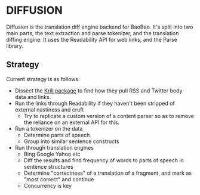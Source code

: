# DIFFUSION
Diffusion is the translation diff engine backend for BaoBao. It's split into two
main parts, the text extraction and parse tokenizer, and the translation diffing
engine. It uses the Readability API for web links, and the Parse library.

## Strategy
Current strategy is as follows:
- Dissect the [Krill package](https://github.com/p-e-w/krill.git) to find how
  they pull RSS and Twitter body data and links.
- Run the links through Readability if they haven't been stripped of external
  nastiness and cruft
    - Try to replicate a custom version of a content parser so as to remove the
      reliance on an external API for this.
- Run a tokenizer on the data
    - Determine parts of speech
    - Group into similar sentence constructs
- Run through translation engines
    - Bing Google Yahoo etc
    - Diff the results and find frequency of words to parts of speech in
      sentence structures
    - Determine "correctness" of a translation of a fragment, and mark as "most
      correct" and continue
    - Concurrency is key
 
